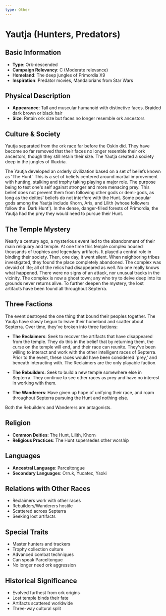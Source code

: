 ```yaml
---
type: Other
---
```


# Yautja (Hunters, Predators)

## Basic Information
- **Type**: Ork-descended
- **Campaign Relevancy**: C (Moderate relevance)
- **Homeland**: The deep jungles of Primordia X9
- **Inspiration**: Predator movies, Mandalorians from Star Wars

## Physical Description
- **Appearance**: Tall and muscular humanoid with distinctive faces. Braided dark brown or black hair
- **Size**: Retain ork size but faces no longer resemble ork ancestors

## Culture & Society
Yautja separated from the ork race far before the Oskin did. They have become so far removed that their faces no longer resemble their ork ancestors, though they still retain their size. The Yautja created a society deep in the jungles of Illuxtria.

The Yautja developed an orderly civilization based on a set of beliefs known as 'The Hunt.' This is a set of beliefs centered around martial improvement with hunting, stalking and trophy taking playing a major role. The purpose being to test one's self against stronger and more menacing prey. This belief does not prevent them from following other gods or demi-gods, as long as the deities' beliefs do not interfere with the Hunt. Some popular gods among the Yautja include Khorn, Aris, and Lilith (whose followers follow the 'Dark Hunt'). In the dense, danger-filled forests of Primordia, the Yautja had the prey they would need to pursue their Hunt.

## The Temple Mystery
Nearly a century ago, a mysterious event led to the abandonment of their main reliquary and temple. At one time this temple complex housed thousands of trophies and legendary artifacts. It played a central role in binding their society. Then, one day, it went silent. When neighboring tribes investigated, they found the place completely abandoned. The complex was devoid of life; all of the relics had disappeared as well. No one really knows what happened. There were no signs of an attack, nor unusual tracks in the vicinity. The complex is now a ghost town; any who try to delve deep into its grounds never returns alive. To further deepen the mystery, the lost artifacts have been found all throughout Septerra.

## Three Factions
The event destroyed the one thing that bound their peoples together. The Yautja have slowly begun to leave their homeland and scatter about Septerra. Over time, they've broken into three factions:

- **The Reclaimers**: Seek to recover the artifacts that have disappeared from the temple. They do this in the belief that by returning them, the curse on the temple will end, and their race can reunite. They've been willing to interact and work with the other intelligent races of Septerra. Prior to the event, these races would have been considered 'prey,' and beneath interacting with. The Reclaimers are the only playable faction.

- **The Rebuilders**: Seek to build a new temple somewhere else in Septerra. They continue to see other races as prey and have no interest in working with them.

- **The Wanderers**: Have given up hope of unifying their race, and roam throughout Septerra pursuing the Hunt and nothing else.

Both the Rebuilders and Wanderers are antagonists.

## Religion
- **Common Deities**: The Hunt, Lilith, Khorn
- **Religious Practices**: The Hunt supersedes other worship

## Languages
- **Ancestral Language**: Parceltongue
- **Secondary Languages**: Orruk, Yucatec, Ysoki

## Relations with Other Races
- Reclaimers work with other races
- Rebuilders/Wanderers hostile
- Scattered across Septerra
- Seeking lost artifacts

## Special Traits
- Master hunters and trackers
- Trophy collection culture
- Advanced combat techniques
- Can speak Parceltongue
- No longer need ork aggression

## Historical Significance
- Evolved furthest from ork origins
- Lost temple binds their fate
- Artifacts scattered worldwide
- Three-way cultural split